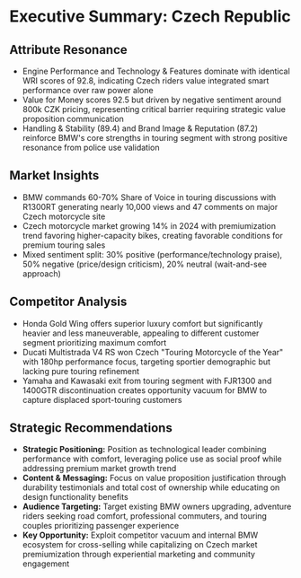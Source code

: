 # Executive Summary: Czech Republic

## Attribute Resonance
- Engine Performance and Technology & Features dominate with identical WRI scores of 92.8, indicating Czech riders value integrated smart performance over raw power alone
- Value for Money scores 92.5 but driven by negative sentiment around 800k CZK pricing, representing critical barrier requiring strategic value proposition communication
- Handling & Stability (89.4) and Brand Image & Reputation (87.2) reinforce BMW's core strengths in touring segment with strong positive resonance from police use validation

## Market Insights
- BMW commands 60-70% Share of Voice in touring discussions with R1300RT generating nearly 10,000 views and 47 comments on major Czech motorcycle site
- Czech motorcycle market growing 14% in 2024 with premiumization trend favoring higher-capacity bikes, creating favorable conditions for premium touring sales
- Mixed sentiment split: 30% positive (performance/technology praise), 50% negative (price/design criticism), 20% neutral (wait-and-see approach)

## Competitor Analysis
- Honda Gold Wing offers superior luxury comfort but significantly heavier and less maneuverable, appealing to different customer segment prioritizing maximum comfort
- Ducati Multistrada V4 RS won Czech "Touring Motorcycle of the Year" with 180hp performance focus, targeting sportier demographic but lacking pure touring refinement
- Yamaha and Kawasaki exit from touring segment with FJR1300 and 1400GTR discontinuation creates opportunity vacuum for BMW to capture displaced sport-touring customers

## Strategic Recommendations
- **Strategic Positioning:** Position as technological leader combining performance with comfort, leveraging police use as social proof while addressing premium market growth trend
- **Content & Messaging:** Focus on value proposition justification through durability testimonials and total cost of ownership while educating on design functionality benefits
- **Audience Targeting:** Target existing BMW owners upgrading, adventure riders seeking road comfort, professional commuters, and touring couples prioritizing passenger experience
- **Key Opportunity:** Exploit competitor vacuum and internal BMW ecosystem for cross-selling while capitalizing on Czech market premiumization through experiential marketing and community engagement
